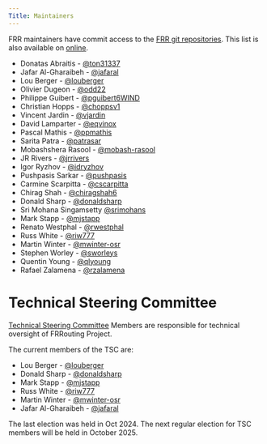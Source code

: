```yaml
---
Title: Maintainers
---
```


FRR maintainers have commit access to the [FRR git repositories](https://github.com/frrouting).  This list is also available on [online](https://github.com/orgs/frrouting/teams/maintainers).

- Donatas Abraitis - [@ton31337](https://github.com/ton31337)
- Jafar Al-Gharaibeh - [@jafaral](https://github.com/jafaral)
- Lou Berger - [@louberger](https://github.com/louberger)
- Olivier Dugeon - [@odd22](https://github.com/odd22)
- Philippe Guibert - [@pguibert6WIND](https://github.com/pguibert6WIND)
- Christian Hopps - [@choppsv1](https://github.com/choppsv1)
- Vincent Jardin - [@vjardin](https://github.com/vjardin)
- David Lamparter - [@eqvinox](https://github.com/eqvinox)
- Pascal Mathis - [@ppmathis](https://github.com/ppmathis)
- Sarita Patra - [@patrasar](https://github.com/patrasar)
- Mobashshera Rasool - [@mobash-rasool](https://github.com/mobash-rasool)
- JR Rivers - [@jrrivers](https://github.com/jrrivers)
- Igor Ryzhov - [@idryzhov](https://github.com/idryzhov)
- Pushpasis Sarkar - [@pushpasis](https://github.com/pushpasis)
- Carmine Scarpitta - [@cscarpitta](https://github.com/cscarpitta)
- Chirag Shah - [@chiragshah6](https://github.com/chiragshah6)
- Donald Sharp - [@donaldsharp](https://github.com/donaldsharp)
- Sri Mohana Singamsetty [@srimohans](https://github.com/srimohans)
- Mark Stapp - [@mjstapp](https://github.com/mjstapp)
- Renato Westphal - [@rwestphal](https://github.com/rwestphal)
- Russ White - [@riw777](https://github.com/riw777)
- Martin Winter - [@mwinter-osr](https://github.com/mwinter-osr)
- Stephen Worley - [@sworleys](https://github.com/sworleys)
- Quentin Young - [@qlyoung](https://github.com/qlyoung)
- Rafael Zalamena - [@rzalamena](https://github.com/rzalamena)

# Technical Steering Committee

[Technical Steering Committee](/community/tsc) Members are responsible for technical oversight of FRRouting Project.

The current members of the TSC are:

- Lou Berger - [@louberger](https://github.com/louberger)
- Donald Sharp - [@donaldsharp](https://github.com/donaldsharp)
- Mark Stapp - [@mjstapp](https://github.com/mjstapp)
- Russ White - [@riw777](https://github.com/riw777)
- Martin Winter - [@mwinter-osr](https://github.com/mwinter-osr)
- Jafar Al-Gharaibeh - [@jafaral](https://github.com/jafaral)

The last election was held in Oct 2024. The next regular election for TSC members will be held in October 2025.
